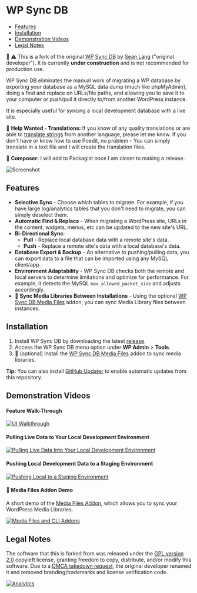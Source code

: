 # WP Sync DB

- [Features](#features)
- [Installation](#installation)
- [Demonstration Videos](#demonstration-videos)
- [Legal Notes](#legal-notes)

:construction: :warning: This is a fork of the original [WP Sync DB](https://github.com/wp-sync-db/wp-sync-db) by [Sean Lang](http://slang.cx) ("original developer"). It is currently **under construction** and is not recommended for production use.

WP Sync DB eliminates the manual work of migrating a WP database by exporting your database as a MySQL data dump (much like phpMyAdmin), doing a find and replace on URLs/file paths, and allowing you to save it to your computer or push/pull it directly to/from another WordPress instance.

It is especially useful for syncing a local development database with a live site.

:pushpin: **Help Wanted - Translations:** If you know of any quality translations or are able to [translate strings](https://github.com/dmhendricks/wp-sync-db/blob/master/languages/wp-sync-db.pot) from another language, please let me know. If you don't have or know how to use Poedit, no problem - You can simply translate in a text file and I will create the translation files.

:pushpin: **Composer:** I will add to Packagist once I am closer to making a release.

![Screenshot](https://rawcdn.githack.com/dmhendricks/wp-sync-db/master/asset/images/screenshot1.png "Screenshot")

## Features

- **Selective Sync** - Choose which tables to migrate. For example, if you have large log/analytics tables that you don't need to migrate, you can simply deselect them.
- **Automatic Find & Replace** - When migrating a WordPress site, URLs in the content, widgets, menus, etc can be updated to the new site's URL.
- **Bi-Directional Sync**:
   - **Pull** - Replace local database data with a remote site's data.
   - **Push** - Replace a remote site's data with a local database's data.
- **Database Export & Backup** - An alternative to pushing/pulling data, you can export data to a file that can be imported using any MySQL client/app.
- **Environment Adaptability** - WP Sync DB checks both the remote and local servers to determine limitations and optimize for performance. For example, it detects the MySQL `max_allowed_packet_size` and adjusts accordingly.
- :construction: **Sync Media Libraries Between Installations** - Using the optional [WP Sync DB Media Files](https://github.com/wp-sync-db/wp-sync-db-media-files) addon, you can sync Media Library files between instances.

## Installation

1. Install WP Sync DB by downloading the latest [release](https://github.com/dmhendricks/wp-sync-db/releases).
2. Access the WP Sync DB menu option under **WP Admin** > **Tools**.
3. :construction: (optional) Install the [WP Sync DB Media Files](https://github.com/wp-sync-db/wp-sync-db-media-files) addon to sync media libraries.

**Tip:** You can also install [GitHub Updater](https://github.com/afragen/github-updater) to enable automatic updates from this repository.

## Demonstration Videos

#### Feature Walk-Through

[![UI Walkthrough](https://img.youtube.com/vi/u7jFkwwfeJc/0.jpg)](https://www.youtube.com/watch?v=u7jFkwwfeJc "UI Walkthrough")

#### Pulling Live Data to Your Local Development Environment

[![Pulling Live Data Into Your Local Development Environment](https://img.youtube.com/vi/fHFcH4bCzmU/0.jpg)](https://www.youtube.com/watch?v=fHFcH4bCzmU "Pulling Live Data Into Your Local Development Environment")

#### Pushing Local Development Data to a Staging Environment

[![Pushing Local to a Staging Environment](https://img.youtube.com/vi/FjTzNqAlQE0/0.jpg)](https://www.youtube.com/watch?v=FjTzNqAlQE0 "Pushing Local to a Staging Environment")

#### :construction: Media Files Addon Demo

A short demo of the [Media Files Addon](https://github.com/wp-sync-db/wp-sync-db-media-files), which allows you to sync your WordPress Media Libraries.

[![Media Files and CLI Addons](https://img.youtube.com/vi/0aR8-jC2XXM/0.jpg)](https://www.youtube.com/watch?v=0aR8-jC2XXM "Media Files and CLI Addons")

## Legal Notes

The software that this is forked from was released under the [GPL version 2.0](https://github.com/dmhendricks/wp-sync-db/blob/master/LICENSE) copyleft license, granting freedom to copy, distribute, and/or modify this software. Due to a [DMCA takedown request](https://wptavern.com/dmca-takedown-notice-issued-against-fork-of-wp-migrate-db-pro), the original developer renamed it and removed branding/trademarks and license verification code.

[![Analytics](https://ga-beacon.appspot.com/UA-126205765-1/dmhendricks/wp-sync-db?flat)](https://ga-beacon.appspot.com/?utm_source=github.com&utm_medium=campaign&utm_content=button&utm_campaign=dmhendricks%2Fwp-sync-db)
